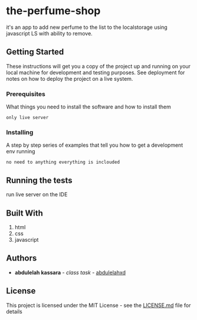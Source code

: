 # the-perfume-shop

it's an app to add new perfume to the list to the localstorage using javascript LS with ability to remove.
## Getting Started

These instructions will get you a copy of the project up and running on your local machine for development and testing purposes. See deployment for notes on how to deploy the project on a live system.

### Prerequisites

What things you need to install the software and how to install them

```
only live server

```

### Installing

A step by step series of examples that tell you how to get a development env running

```
no need to anything everything is inclouded

```

## Running the tests

run live server on the IDE

## Built With

1. html
2. css
3. javascript


## Authors

* **abdulelah kassara** - *class task* - [abdulelahxd](https://github.com/abdulelahxd)

## License

This project is licensed under the MIT License - see the [LICENSE.md](LICENSE.md) file for details
